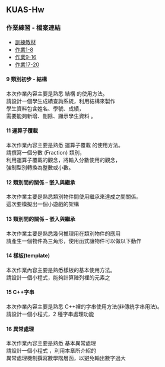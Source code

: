 ## KUAS-Hw

### 作業練習 - 檔案連結
* [訓練教材](https://www.dropbox.com/sh/avlzdupy7zqsdl3/AABu3z8NFW3J1ugirk2HOHFXa?dl=0)
* [作業1-8](https://www.dropbox.com/sh/vj86aw5ff4vxvgt/AAA7GE0cikzOGepjlqNOpe3oa?dl=0)
* [作業9-16](https://www.dropbox.com/sh/n4pbft6vjxukshl/AAD6Z7zY4KFjSNP152LNuJFya?dl=0)
* [作業17-20](https://www.dropbox.com/sh/cno6kzzj7p5wf41/AAA02oxmanSILZ2t51AgTcPxa?dl=0)

#### 9 類別初步 - 結構
本次作業內容主要是熟悉 結構 的使用方法。  
請設計一個學生成績查詢系統，利用結構來製作  
學生資料包含姓名、學號、成績，  
需要能夠新增、刪除、顯示學生資料 。 

#### 11 運算子覆載
本次作業內容主要是熟悉 運算子覆載 的使用方法。  
請撰寫一個分數 (Fraction) 類別，  
利用運算子覆載的觀念，將輸入分數使用的觀念，  
強制型別轉換為整數或小數。

#### 12 類別間的關係 – 嵌入與繼承
本次作業主要是熟悉類別物件間使用繼承來達成之間關係。  
這次要模擬出一個小遊戲的架構 

#### 13 類別間的關係 – 嵌入與繼承
本次作業主要是熟悉幾何推理用在類別物件的應用  
請產生一個物件為三角形，使用函式讓物件可以做以下動作

#### 14 樣板(template)
本次作業內容主要是熟悉樣板的基本使用方法。   
請設計一個小程式，能夠計算陣列裡的元素之

#### 15 C++字串
本次作業內容主要是熟悉 C++裡的字串使用方法(非傳統字串用法)。  
請設計一個小程式，2 種字串處理功能

#### 16 異常處理
本次作業內容主要是熟悉 基本異常處理  
請設計一個小程式 ，利用本章所介紹的  
異常處理機制撰寫數學階層函，以避免輸出數字過大 
